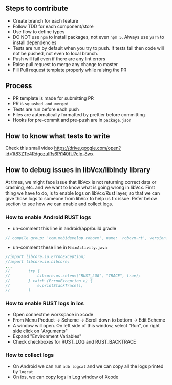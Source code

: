 ## Steps to contribute
- Create branch for each feature
- Follow TDD for each component/store
- Use flow to define types
- DO NOT use `npm` to install packages, not even `npm 5`. Always use `yarn` to install dependencies
- Tests are run by default when you try to push. If tests fail then code will not be pushed, not even to local branch.
- Push will fail even if there are any lint errors
- Raise pull request to merge any change to master
- Fill Pull request template properly while raising the PR

## Process
- PR template is made for submitting PR
- PR is `squashed and merged`
- Tests are run before each push
- Files are automatically formatted by prettier before committing
- Hooks for pre-commit and pre-push are in `package.json`

## How to know what tests to write

Check this small video https://drive.google.com/open?id=1t83ZTe4RdgozuIRs6Pi140fU7cIp-8wx

## How to debug issues in libVcx/libIndy library

At times, we might face issue that libVcx is not returning correct data or crashing, etc. and we want to know what is going wrong in libVcx. First thing we have to do, is to enable logs on libVcx/Rust layer, so that we can give those logs to someone from libVcx to help us fix issue. Refer below section to see how we can enable and collect logs.

### How to enable Android RUST logs
- un-comment this line in android/app/build.gradle
```js
// compile group: 'com.mobidevelop.robovm', name: 'robovm-rt', version: '2.3.4'
```
- un-comment these line in `MainActivity.java`
```java
//import libcore.io.ErrnoException;
//import libcore.io.Libcore;
...
//        try {
//            Libcore.os.setenv("RUST_LOG", "TRACE", true);
//        } catch (ErrnoException e) {
//            e.printStackTrace();
//        }
```

### How to enable RUST logs in ios
- Open connectme workspace in xcode
- From Menu Product -> Scheme -> Scroll down to bottom -> Edit Scheme
- A window will open. On left side of this window, select "Run", on right side click on "Arguments"
- Expand "Environment Variables"
- Check checkboxes for RUST_LOG and RUST_BACKTRACE

### How to collect logs

- On Android we can run `adb logcat` and we can copy all the logs printed by `logcat`
- On ios, we can copy logs in Log window of Xcode
